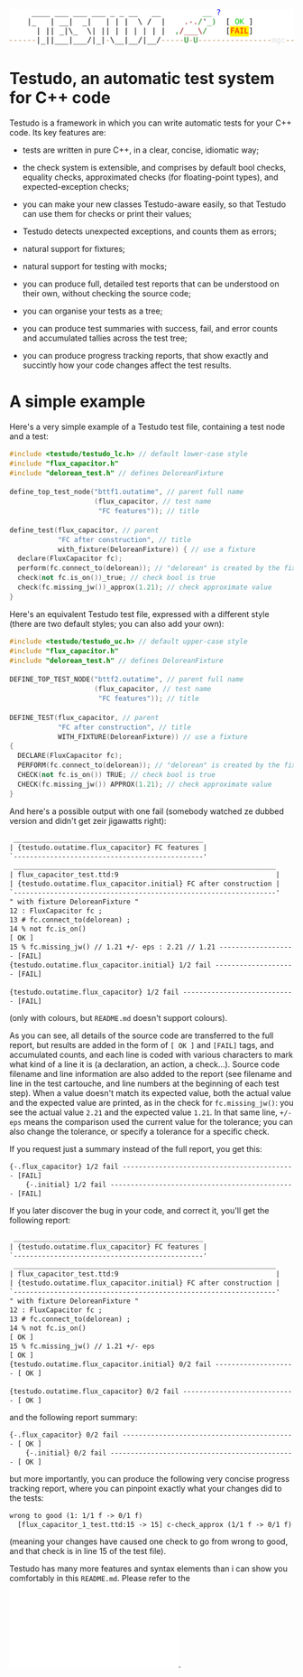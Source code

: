 ![logo](/doc/ascii_logo.png)

# Testudo, an automatic test system for C++ code

Testudo is a framework in which you can write automatic tests for your C++
code.  Its key features are:

- tests are written in pure C++, in a clear, concise, idiomatic way;

- the check system is extensible, and comprises by default bool checks,
  equality checks, approximated checks (for floating-point types), and
  expected-exception checks;

- you can make your new classes Testudo-aware easily, so that Testudo can use
  them for checks or print their values;

- Testudo detects unexpected exceptions, and counts them as errors;

- natural support for fixtures;

- natural support for testing with mocks;

- you can produce full, detailed test reports that can be understood on their
  own, without checking the source code;

- you can organise your tests as a tree;

- you can produce test summaries with success, fail, and error counts and
  accumulated tallies across the test tree;

- you can produce progress tracking reports, that show exactly and succintly
  how your code changes affect the test results.

# A simple example

Here's a very simple example of a Testudo test file, containing a test node and
a test:
```c++
#include <testudo/testudo_lc.h> // default lower-case style
#include "flux_capacitor.h"
#include "delorean_test.h" // defines DeloreanFixture

define_top_test_node("bttf1.outatime", // parent full name
                     (flux_capacitor, // test name
                      "FC features")); // title

define_test(flux_capacitor, // parent
            "FC after construction", // title
            with_fixture(DeloreanFixture)) { // use a fixture
  declare(FluxCapacitor fc);
  perform(fc.connect_to(delorean)); // "delorean" is created by the fixture
  check(not fc.is_on())_true; // check bool is true
  check(fc.missing_jw())_approx(1.21); // check approximate value
}
```

Here's an equivalent Testudo test file, expressed with a different style (there
are two default styles; you can also add your own):
```c++
#include <testudo/testudo_uc.h> // default upper-case style
#include "flux_capacitor.h"
#include "delorean_test.h" // defines DeloreanFixture

DEFINE_TOP_TEST_NODE("bttf2.outatime", // parent full name
                     (flux_capacitor, // test name
                      "FC features")); // title

DEFINE_TEST(flux_capacitor, // parent
            "FC after construction", // title
            WITH_FIXTURE(DeloreanFixture)) // use a fixture
{
  DECLARE(FluxCapacitor fc);
  PERFORM(fc.connect_to(delorean)); // "delorean" is created by the fixture
  CHECK(not fc.is_on()) TRUE; // check bool is true
  CHECK(fc.missing_jw()) APPROX(1.21); // check approximate value
}
```

And here's a possible output with one fail (somebody watched ze dubbed version
and didn't get zeir jigawatts right):
```
 _______________________________________________
| {testudo.outatime.flux_capacitor} FC features |
`-----------------------------------------------'
 _________________________________________________________________
| flux_capacitor_test.ttd:9                                       |
| {testudo.outatime.flux_capacitor.initial} FC after construction |
`-----------------------------------------------------------------'
" with fixture DeloreanFixture "
12 : FluxCapacitor fc ;
13 # fc.connect_to(delorean) ;
14 % not fc.is_on()                                                     [ OK ]
15 % fc.missing_jw() // 1.21 +/- eps : 2.21 // 1.21 ------------------- [FAIL]
{testudo.outatime.flux_capacitor.initial} 1/2 fail -------------------- [FAIL]

{testudo.outatime.flux_capacitor} 1/2 fail ---------------------------- [FAIL]
```
(only with colours, but `README.md` doesn't support colours).

As you can see, all details of the source code are transferred to the full
report, but results are added in the form of `[ OK ]` and `[FAIL]` tags, and
accumulated counts, and each line is coded with various characters to mark what
kind of a line it is (a declaration, an action, a check…).  Source code
filename and line information are also added to the report (see filename and
line in the test cartouche, and line numbers at the beginning of each test
step).  When a value doesn't match its expected value, both the actual value
and the expected value are printed, as in the check for `fc.missing_jw()`: you
see the actual value `2.21` and the expected value `1.21`.  In that same line,
`+/- eps` means the comparison used the current value for the tolerance; you
can also change the tolerance, or specify a tolerance for a specific check.

If you request just a summary instead of the full report, you get this:
```
{-.flux_capacitor} 1/2 fail ------------------------------------------- [FAIL]
    {-.initial} 1/2 fail ---------------------------------------------- [FAIL]
```

If you later discover the bug in your code, and correct it, you'll get the
following report:
```
 _______________________________________________
| {testudo.outatime.flux_capacitor} FC features |
`-----------------------------------------------'
 _________________________________________________________________
| flux_capacitor_test.ttd:9                                       |
| {testudo.outatime.flux_capacitor.initial} FC after construction |
`-----------------------------------------------------------------'
" with fixture DeloreanFixture "
12 : FluxCapacitor fc ;
13 # fc.connect_to(delorean) ;
14 % not fc.is_on()                                                     [ OK ]
15 % fc.missing_jw() // 1.21 +/- eps                                    [ OK ]
{testudo.outatime.flux_capacitor.initial} 0/2 fail -------------------- [ OK ]

{testudo.outatime.flux_capacitor} 0/2 fail ---------------------------- [ OK ]
```
and the following report summary:
```
{-.flux_capacitor} 0/2 fail ------------------------------------------- [ OK ]
    {-.initial} 0/2 fail ---------------------------------------------- [ OK ]
```
but more importantly, you can produce the following very concise progress
tracking report, where you can pinpoint exactly what your changes did to the
tests:
```
wrong to good (1: 1/1 f -> 0/1 f)
  [flux_capacitor_1_test.ttd:15 -> 15] c-check_approx (1/1 f -> 0/1 f)
```
(meaning your changes have caused one check to go from wrong to good, and that
check is in line 15 of the test file).

Testudo has many more features and syntax elements than i can show you
comfortably in this `README.md`.  Please refer to the
![guide](/doc/testudo_lc_cl.pdf).
